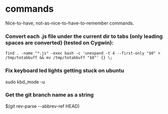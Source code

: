 # commands
Nice-to-have, not-as-nice-to-have-to-remember commands.

### Convert each .js file under the current dir to tabs (only leading spaces are converted) (tested on Cygwin):
```
find . -name "*.js" -exec bash -c 'unexpand -t 4 --first-only "$0" > /tmp/totabbuff && mv /tmp/totabbuff "$0"' {} \;
```

### Fix keyboard led lights getting stuck on ubuntu
sudo kbd_mode -u

### Get the git branch name as a string
$(git rev-parse --abbrev-ref HEAD)
